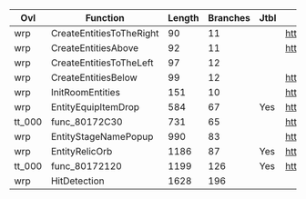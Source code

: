 | Ovl    | Function                 |   Length |   Branches | Jtbl   | WIP                             | %     |
|--------|--------------------------|----------|------------|--------|---------------------------------|-------|
| wrp    | CreateEntitiesToTheRight |       90 |         11 |        | https://decomp.me/scratch/drszJ | 0.993 |
| wrp    | CreateEntitiesAbove      |       92 |         11 |        | https://decomp.me/scratch/ezNeo | 0.99  |
| wrp    | CreateEntitiesToTheLeft  |       97 |         12 |        |                                 |       |
| wrp    | CreateEntitiesBelow      |       99 |         12 |        | https://decomp.me/scratch/yxzDb | 0.993 |
| wrp    | InitRoomEntities         |      151 |         10 |        | https://decomp.me/scratch/thtl9 | 0.981 |
| wrp    | EntityEquipItemDrop      |      584 |         67 | Yes    | https://decomp.me/scratch/PULKm | 0.993 |
| tt_000 | func_80172C30            |      731 |         65 |        | https://decomp.me/scratch/I7Y7R | 0.963 |
| wrp    | EntityStageNamePopup     |      990 |         83 |        | https://decomp.me/scratch/U3Xj4 | 0.976 |
| wrp    | EntityRelicOrb           |     1186 |         87 | Yes    | https://decomp.me/scratch/t2Tce | 0.638 |
| tt_000 | func_80172120            |     1199 |        126 | Yes    | https://decomp.me/scratch/mOFyx | 0.984 |
| wrp    | HitDetection             |     1628 |        196 |        |                                 |       |
